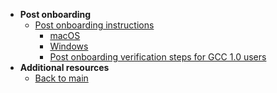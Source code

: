 - **Post onboarding**
  - [Post onboarding instructions](post-onboarding-instructions/post-onboarding-steps-and-verification)
    - [macOS](post-onboarding-instructions/mac-os)
    - [Windows](post-onboarding-instructions/windows)
    - [Post onboarding verification steps for GCC 1.0 users](post-onboarding-instructions/gcc-1.0-users)
- **Additional resources**
  - [Back to main](/prerequisites-for-onboarding)
